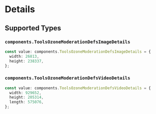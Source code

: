 # Details


## Supported Types

### `components.ToolsOzoneModerationDefsImageDetails`

```typescript
const value: components.ToolsOzoneModerationDefsImageDetails = {
  width: 26813,
  height: 238337,
};
```

### `components.ToolsOzoneModerationDefsVideoDetails`

```typescript
const value: components.ToolsOzoneModerationDefsVideoDetails = {
  width: 929652,
  height: 205314,
  length: 575076,
};
```

